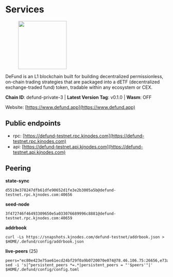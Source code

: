 # Services

<figure><img src="https://raw.githubusercontent.com/kj89/testnet_manuals/main/pingpub/logos/defund.png" width="150" alt=""><figcaption></figcaption></figure>

DeFund is an L1 blockchain built for building decentralized permissionless,  on-chain trading strategies that are packaged into a dETF (decentralized  exchange-traded fund) token, tradable within any ecosystem or CEX.

**Chain ID**: defund-private-3 | **Latest Version Tag**: v0.1.0 | **Wasm**: OFF

Website: [https://www.defund.app](https://www.defund.app)


## Public endpoints

* rpc: [https://defund-testnet.rpc.kjnodes.com](https://defund-testnet.rpc.kjnodes.com)
* api: [https://defund-testnet.api.kjnodes.com](https://defund-testnet.api.kjnodes.com)

## Peering

**state-sync**

```
d5519e378247dfb61dfe90652d1fe3e2b3005a5b@defund-testnet.rpc.kjnodes.com:40656
```

**seed-node**

```
3f472746f46493309650e5a033076689996c8881@defund-testnet.rpc.kjnodes.com:40659
```

**addrbook**
```
curl -Ls https://snapshots.kjnodes.com/defund-testnet/addrbook.json > $HOME/.defund/config/addrbook.json
```

**live-peers** (25)
```
peers="ec80e423e75ae61ecd24bf29f0a9b0720070e074@78.46.106.75:26656,e73a8c70a1e55c4ee14874c659a9084773ea56ed@168.119.227.28:36656,0a006400acd379fc12ac36bfaab859777b1f0b33@62.212.65.138:23656,29ac18dffb64164b849b8ec9a29e0d3c32faa86b@62.171.183.6:26656,d9db9bfb1e317bd16935b01a2227b699889519af@65.108.102.70:46656,af9c5941c650bc0bfd3bacc587a05edf6603cfb1@65.108.43.113:26656,f114c02efc5aa7ee3ee6733d806a1fae2fbfb66b@65.109.49.111:21656,5eb5ce58df3b4dfaf3f04d48a54789a0b4b1007a@154.12.239.248:26656,d5519e378247dfb61dfe90652d1fe3e2b3005a5b@65.109.68.190:40656,b8c444833865c545fa0b4816c6c1fd27067fc01f@161.35.16.147:56656,cd53ab15aa53f7fd0f584bb60b253a4d53246867@93.189.30.116:26656,fd40c978275ceb1e0f9a81a7f40b3ec5f8b7b544@195.201.237.184:36656,28f14b89d10992cff60cbe98d4cd1cf84b1d2c60@88.99.214.188:26656,5a3e8478405460c847354dc3ab84437b51b2e50b@93.185.166.71:26656,88a50213aa1c3767d4014dbebd18bff8853d43c6@161.97.73.21:26656,ef4cac7e5813a753239239e297efcabc03a07fbb@194.180.176.125:26656,8ac1ab46e98ebd14b7493dbf83c1e33cd2aa5921@45.87.154.227:26656,2d67fa34c0ecf8742f3efa7823271569dbe635b9@91.194.11.245:26656,eaa27fa4ac25781ae7ba9a43d04f10c5890898fc@154.53.52.32:40656,868bee888f452324c01b6c3b67ef8b6082e57025@195.201.164.125:29656,c34b4bc09946950d3fb8059d4954f45ed24e25bc@89.163.255.100:26656,2b8e2f05af0b716b551e2d0280090cbe86316a75@124.223.26.171:26656,e8fd4ce8e97ff75fd76934c0da242bb872d28ad0@199.175.98.109:26656,d1d1f9b34c3e4d46d7268588848b59b3a696a533@194.233.66.70:26656,b50363075f36fa3382f78bdbe0c297dd27465eeb@154.38.161.212:26656"
sed -i 's|^persistent_peers *=.*|persistent_peers = "'$peers'"|' $HOME/.defund/config/config.toml
```
